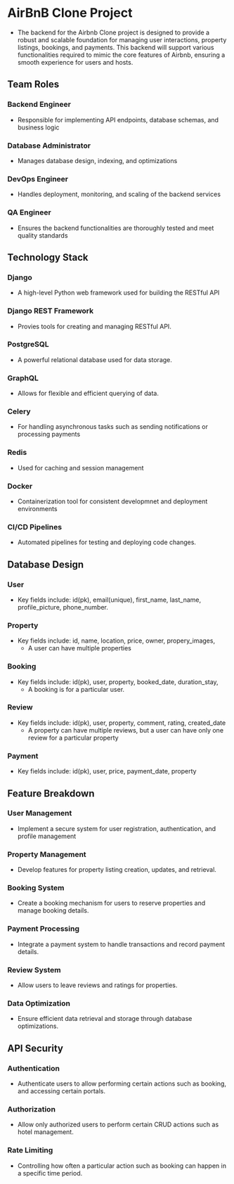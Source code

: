 # AirBnB Clone Project
- The backend for the Airbnb Clone project is designed to provide a robust and scalable foundation for managing user interactions, property listings, bookings, and payments. This backend will support various functionalities required to mimic the core features of Airbnb, ensuring a smooth experience for users and hosts.

## Team Roles
### Backend Engineer
- Responsible for implementing API endpoints, database schemas, and business logic
### Database Administrator
- Manages database design, indexing, and optimizations
### DevOps Engineer
- Handles deployment, monitoring, and scaling of the backend services
### QA Engineer
- Ensures the backend functionalities are thoroughly tested and meet quality standards

## Technology Stack
### Django
- A high-level Python web framework used for building the RESTful API
### Django REST Framework
- Provies tools for creating and managing RESTful API.
### PostgreSQL
- A powerful relational database used for data storage.
### GraphQL
- Allows for flexible and efficient querying of data.
### Celery
- For handling asynchronous tasks such as sending notifications or processing payments
### Redis
- Used for caching and session management
### Docker
- Containerization tool for consistent developmnet and deployment environments
### CI/CD Pipelines
- Automated pipelines for testing and deploying code changes.


## Database Design
### User
- Key fields include: id(pk), email(unique), first_name, last_name, profile_picture, phone_number.
### Property
- Key fields include: id, name, location, price, owner, propery_images, 
  - A user can have multiple properties
### Booking
- Key fields include: id(pk), user, property, booked_date, duration_stay,
    - A booking is for a particular user.
### Review
- Key fields include: id(pk), user, property, comment, rating, created_date
  - A property can have multiple reviews, but a user can have only one review for a particular property
### Payment
- Key fields include: id(pk), user, price, payment_date, property


## Feature Breakdown
### User Management
- Implement a secure system for user registration, authentication, and profile management
### Property Management
 -  Develop features for property listing creation, updates, and retrieval.
### Booking System
 - Create a booking mechanism for users to reserve properties and manage booking details.
### Payment Processing
 - Integrate a payment system to handle transactions and record payment details.
### Review System
 - Allow users to leave reviews and ratings for properties.
### Data Optimization
 -  Ensure efficient data retrieval and storage through database optimizations.


## API Security
### Authentication
 - Authenticate users to allow performing certain actions such as booking, and accessing certain portals.
### Authorization
 - Allow only authorized users to perform certain CRUD actions such as hotel management.
### Rate Limiting
 - Controlling how often a particular action such as booking can happen in a specific time period.
